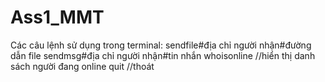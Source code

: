 # Ass1_MMT
Các câu lệnh sử dụng trong terminal:
sendfile#địa chỉ người nhận#đường dẫn file
sendmsg#địa chỉ người nhận#tin nhắn
whoisonline    //hiển thị danh sách người đang online
quit        //thoát
